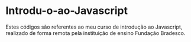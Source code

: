 # Introdu-o-ao-Javascript
Estes códigos são referentes ao meu curso de introdução ao Javascript, realizado de forma remota pela instituição de ensino Fundação Bradesco.
